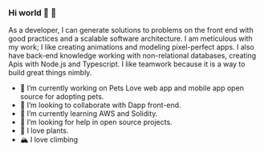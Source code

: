 ### Hi world 👋 🦄

As a developer, I can generate solutions to problems on the front end with good practices and a scalable software architecture. I am meticulous with my work; I like creating animations and modeling pixel-perfect apps. I also have back-end knowledge working with non-relational databases, creating Apis with Node.js and Typescript. I like teamwork because it is a way to build great things nimbly.

- 🔭 I’m currently working on Pets Love web app and mobile app open source for adopting pets.
- 👯 I’m looking to collaborate with Dapp front-end.
- 🌱 I’m currently learning AWS and Solidity.
- 🤔 I’m looking for help in open source projects.
- 🌱 I love plants.
- 🏔️ I love climbing

<!--
**alexrobaina/alexrobaina** is a ✨ _special_ ✨ repository because its `README.md` (this file) appears on your GitHub profile.

Here are some ideas to get you started:

- 🔭 I’m currently working on ...
- 🌱 I’m currently learning ...
- 👯 I’m looking to collaborate on ...
- 🤔 I’m looking for help with ...
- 💬 Ask me about ...
- 📫 How to reach me: ...
- 😄 Pronouns: ...
- ⚡ Fun fact: ...
-->
